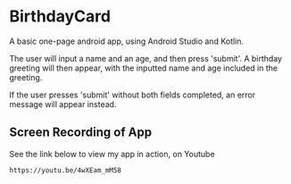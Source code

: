 # BirthdayCard

A basic one-page android app, using Android Studio and Kotlin.

The user will input a name and an age, and then press 'submit'.
A birthday greeting will then appear, with the inputted name and age included in the greeting.

If the user presses 'submit' without both fields completed, an error message will appear instead.

## Screen Recording of App

See the link below to view my app in action, on Youtube

```
https://youtu.be/4wXEam_mM58
```


